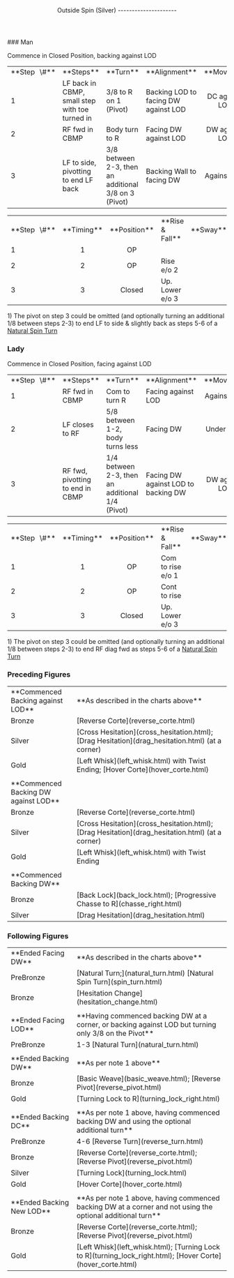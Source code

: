 <header>Outside Spin (Silver)
---------------------

 </header>### Man

Commence in Closed Position, backing against LOD

 <table class="style1"> <tbody><tr> <td style="width:10%">**Step<span style="color:white">\_</span>\#**</td> <td style="width:38%">**Steps**</td> <td style="width:20%">**Turn**</td> <td style="width:16%">**Alignment**</td> <td style="width:16%;text-align:center">**Moving**</td> </tr> <tr> <td>1</td> <td>LF back in CBMP, small step with toe turned in</td> <td>3/8 to R on 1 (Pivot)</td> <td>Backing LOD to facing DW against LOD</td> <td style="text-align:center">DC against LOD</td> </tr> <tr> <td>2</td> <td>RF fwd in CBMP</td> <td>Body turn to R</td> <td>Facing DW against LOD</td> <td style="text-align:center">DW against LOD</td> </tr> <tr> <td>3</td> <td>LF to side, pivotting to end LF back</td> <td>3/8 between 2-3, then an additional 3/8 on 3 (Pivot)</td> <td>Backing Wall to facing DW</td> <td style="text-align:center">Against LOD</td> </tr> </tbody></table>

 <table class="style1"> <tbody><tr> <td style="width:10%">**Step<span style="color:white">\_</span>\#**</td> <td style="width:10%;text-align:center">**Timing**</td> <td style="width:20%;text-align:center">**Position**</td> <td style="width:40%">**Rise &amp; Fall**</td> <td style="width:10%;text-align:center">**Sway**</td> <td style="width:10%;text-align:right">**Footwork**</td> </tr> <tr> <td>1</td> <td style="text-align:center">1</td> <td style="text-align:center">OP</td> <td> </td> <td style="text-align:center"></td> <td style="text-align:right">THT</td> </tr> <tr> <td>2 </td> <td style="text-align:center">2</td> <td style="text-align:center">OP</td> <td>Rise e/o 2</td> <td style="text-align:center"></td> <td style="text-align:right">HT</td> </tr> <tr> <td>3</td> <td style="text-align:center">3</td> <td style="text-align:center">Closed</td> <td>Up. Lower e/o 3</td> <td style="text-align:center"></td> <td style="text-align:right">TH</td> </tr> </tbody></table>

1\) The pivot on step 3 could be omitted (and optionally turning an additional 1/8 between steps 2-3) to end LF to side &amp; slightly back as steps 5-6 of a [Natural Spin Turn](spin_turn.html)

### Lady

Commence in Closed Position, facing against LOD

 <table class="style1"> <tbody><tr> <td style="width:10%">**Step<span style="color:white">\_</span>\#**</td> <td style="width:38%">**Steps**</td> <td style="width:20%">**Turn**</td> <td style="width:16%">**Alignment**</td> <td style="width:16%;text-align:center">**Moving**</td> </tr> <tr> <td>1</td> <td>RF fwd in CBMP</td> <td>Com to turn R</td> <td>Facing against LOD</td> <td style="text-align:center">Against LOD</td> </tr> <tr> <td>2</td> <td>LF closes to RF</td> <td>5/8 between 1-2, body turns less</td> <td>Facing DW</td> <td style="text-align:center">Under Body</td> </tr> <tr> <td>3</td> <td>RF fwd, pivotting to end in CBMP</td> <td>1/4 between 2-3, then an additional 1/4 (Pivot)</td> <td>Facing DW against LOD to backing DW</td> <td style="text-align:center">DW against LOD</td> </tr> </tbody></table>

 <table class="style1"> <tbody><tr> <td style="width:10%">**Step<span style="color:white">\_</span>\#**</td> <td style="width:10%;text-align:center">**Timing**</td> <td style="width:20%;text-align:center">**Position**</td> <td style="width:40%">**Rise &amp; Fall**</td> <td style="width:10%;text-align:center">**Sway**</td> <td style="width:10%;text-align:right">**Footwork**</td> </tr> <tr> <td>1</td> <td style="text-align:center">1</td> <td style="text-align:center">OP</td> <td>Com to rise e/o 1</td> <td style="text-align:center"></td> <td style="text-align:right">HT</td> </tr> <tr> <td>2 </td> <td style="text-align:center">2</td> <td style="text-align:center">OP</td> <td>Cont to rise</td> <td style="text-align:center"></td> <td style="text-align:right">T</td> </tr> <tr> <td>3</td> <td style="text-align:center">3</td> <td style="text-align:center">Closed</td> <td>Up. Lower e/o 3</td> <td style="text-align:center"></td> <td style="text-align:right">TH</td> </tr> </tbody></table>

1\) The pivot on step 3 could be omitted (and optionally turning an additional 1/8 between steps 2-3) to end RF diag fwd as steps 5-6 of a [Natural Spin Turn](spin_turn.html)

### Preceding Figures

 <table> <tbody><tr> <td style="width:30%">**Commenced Backing against LOD**</td> <td>**As described in the charts above**</td> </tr> <tr> <td style="width:30%">Bronze</td> <td> [Reverse Corte](reverse_corte.html) </td> </tr> <tr> <td style="width:30%">Silver</td> <td> [Cross Hesitation](cross_hesitation.html); [Drag Hesitation](drag_hesitation.html) (at a corner) </td> </tr> <tr> <td style="width:30%">Gold</td> <td> [Left Whisk](left_whisk.html) with Twist Ending; [Hover Corte](hover_corte.html) </td> </tr> <tr> <td style="width:30%"> </td> <td> </td> </tr> <tr> <td style="width:30%">**Commenced Backing DW against LOD**</td> <td> </td> </tr> <tr> <td style="width:30%">Bronze</td> <td> [Reverse Corte](reverse_corte.html) </td> </tr> <tr> <td style="width:30%">Silver</td> <td> [Cross Hesitation](cross_hesitation.html); [Drag Hesitation](drag_hesitation.html) (at a corner) </td> </tr> <tr> <td style="width:30%">Gold</td> <td> [Left Whisk](left_whisk.html) with Twist Ending </td> </tr> <tr> <td style="width:30%"> </td> <td> </td> </tr> <tr> <td style="width:30%">**Commenced Backing DW**</td> <td> </td> </tr> <tr> <td style="width:30%">Bronze</td> <td> [Back Lock](back_lock.html); [Progressive Chasse to R](chasse_right.html) </td> </tr> <tr> <td style="width:30%">Silver</td> <td> [Drag Hesitation](drag_hesitation.html) </td> </tr> </tbody></table>

### Following Figures

 <table> <tbody><tr> <td>**Ended Facing DW**</td> <td>**As described in the charts above**</td> </tr> <tr> <td>PreBronze</td> <td> [Natural Turn;](natural_turn.html) [Natural Spin Turn](spin_turn.html) </td> </tr> <tr> <td>Bronze</td> <td> [Hesitation Change](hesitation_change.html) </td> </tr> <tr> <td> </td> <td> </td> </tr> <tr> <td>**Ended Facing LOD**</td> <td>**Having commenced backing DW at a corner, or backing against LOD but turning only 3/8 on the Pivot**</td> </tr> <tr> <td style="width:30%">PreBronze</td> <td> 1-3 [Natural Turn](natural_turn.html) </td> </tr> <tr> <td> </td> <td> </td> </tr> <tr> <td>**Ended Backing DW**</td> <td>**As per note 1 above**</td> </tr> <tr> <td style="width:30%">Bronze</td> <td> [Basic Weave](basic_weave.html); [Reverse Pivot](reverse_pivot.html) </td> </tr> <tr> <td style="width:30%">Gold</td> <td> [Turning Lock to R](turning_lock_right.html) </td> </tr> <tr> <td> </td> <td> </td> </tr> <tr> <td>**Ended Backing DC**</td> <td>**As per note 1 above, having commenced backing DW and using the optional additional turn**</td> </tr> <tr> <td style="width:30%">PreBronze</td> <td> 4-6 [Reverse Turn](reverse_turn.html) </td> </tr> <tr> <td style="width:30%">Bronze</td> <td> [Reverse Corte](reverse_corte.html); [Reverse Pivot](reverse_pivot.html) </td> </tr> <tr> <td style="width:30%">Silver</td> <td> [Turning Lock](turning_lock.html) </td> </tr> <tr> <td>Gold</td> <td> [Hover Corte](hover_corte.html) </td> </tr> <tr> <td> </td> <td> </td> </tr> <tr> <td>**Ended Backing New LOD**</td> <td>**As per note 1 above, having commenced backing DW at a corner and not using the optional additional turn**</td> </tr> <tr> <td>Bronze</td> <td> [Reverse Corte](reverse_corte.html); [Reverse Pivot](reverse_pivot.html) </td> </tr> <tr> <td>Gold</td> <td> [Left Whisk](left_whisk.html); [Turning Lock to R](turning_lock_right.html); [Hover Corte](hover_corte.html) </td> </tr> </tbody></table>
